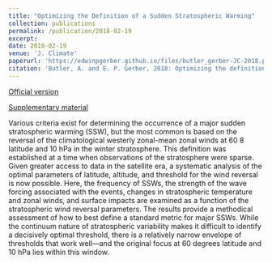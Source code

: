 ```yaml
---
title: "Optimizing the Definition of a Sudden Stratospheric Warming"
collection: publications
permalink: /publication/2018-02-19
excerpt: 
date: 2018-02-19
venue: 'J. Climate'
paperurl: 'https://edwinpgerber.github.io/files/butler_gerber-JC-2018.pdf'
citation: 'Butler, A. and E. P. Gerber, 2018: Optimizing the definition of a sudden stratospheric warming. <i>J. Climate</i>, <b>31</b>, 2337-2344, doi:10.1175/JCLI-D-17-0648.1.'
---
```


[Official version](https://doi.org/10.1175/JCLI-D-17-0648.1)

[Supplementary material](https://edwinpgerber.github.io/files/butler_gerber-JC-2018-supplementary_material.pdf)

Various criteria exist for determining the occurrence of a major sudden stratospheric warming (SSW), but the most common is based on the reversal of the climatological westerly zonal-mean zonal winds at 60 8 latitude and 10 hPa in the winter stratosphere. This definition was established at a time when observations of the stratosphere were sparse. Given greater access to data in the satellite era, a systematic analysis of the optimal parameters of latitude, altitude, and threshold for the wind reversal is now possible. Here, the frequency of SSWs, the strength of the wave forcing associated with the events, changes in stratospheric temperature and zonal winds, and surface impacts are examined as a function of the stratospheric wind reversal parameters. The results provide a methodical assessment of how to best define a standard metric for major SSWs. While the continuum nature of stratospheric variability makes it difficult to identify a decisively optimal threshold, there is a relatively narrow envelope of thresholds that work well—and the original focus at 60 degrees latitude and 10 hPa lies within this window.
